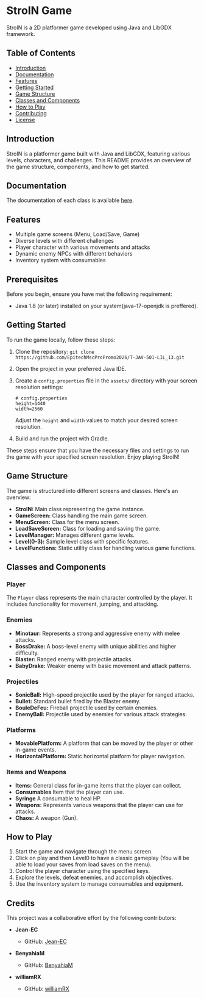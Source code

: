 # StroIN Game

StroIN is a 2D platformer game developed using Java and LibGDX framework.

## Table of Contents
- [Introduction](#introduction)
- [Documentation](#documentation)
- [Features](#features)
- [Getting Started](#getting-started)
- [Game Structure](#game-structure)
- [Classes and Components](#classes-and-components)
- [How to Play](#how-to-play)
- [Contributing](#contributing)
- [License](#license)

## Introduction

StroIN is a platformer game built with Java and LibGDX, featuring various levels, characters, and challenges. This README provides an overview of the game structure, components, and how to get started.

## Documentation
The documentation of each class is available [here](documentation/).

## Features

- Multiple game screens (Menu, Load/Save, Game)
- Diverse levels with different challenges
- Player character with various movements and attacks
- Dynamic enemy NPCs with different behaviors
- Inventory system with consumables

## Prerequisites

Before you begin, ensure you have met the following requirement:

- Java 1.8 (or later) installed on your system(java-17-openjdk is preffered).

## Getting Started

To run the game locally, follow these steps:

1. Clone the repository: `git clone https://github.com/EpitechMscProPromo2026/T-JAV-501-LIL_13.git`
2. Open the project in your preferred Java IDE.
3. Create a `config.properties` file in the `assets/` directory with your screen resolution settings:

    ```plaintext
    # config.properties
    height=1440
    width=2560
    ```

   Adjust the `height` and `width` values to match your desired screen resolution.

4. Build and run the project with Gradle.

These steps ensure that you have the necessary files and settings to run the game with your specified screen resolution. Enjoy playing StroIN!


## Game Structure

The game is structured into different screens and classes. Here's an overview:

- **StroIN:** Main class representing the game instance.
- **GameScreen:** Class handling the main game screen.
- **MenuScreen:** Class for the menu screen.
- **LoadSaveScreen:** Class for loading and saving the game.
- **LevelManager:** Manages different game levels.
- **Level(0-3):** Sample level class with specific features.
- **LevelFunctions:** Static utility class for handling various game functions.

## Classes and Components

### Player
The `Player` class represents the main character controlled by the player. It includes functionality for movement, jumping, and attacking.

### Enemies
- **Minotaur:** Represents a strong and aggressive enemy with melee attacks.
- **BossDrake:** A boss-level enemy with unique abilities and higher difficulty.
- **Blaster:** Ranged enemy with projectile attacks.
- **BabyDrake:** Weaker enemy with basic movement and attack patterns.

### Projectiles
- **SonicBall:** High-speed projectile used by the player for ranged attacks.
- **Bullet:** Standard bullet fired by the Blaster enemy.
- **BouleDeFeu:** Fireball projectile used by certain enemies.
- **EnemyBall:** Projectile used by enemies for various attack strategies.

### Platforms
- **MovablePlatform:** A platform that can be moved by the player or other in-game events.
- **HorizontalPlatform:** Static horizontal platform for player navigation.

### Items and Weapons
- **Items:** General class for in-game items that the player can collect.
- **Consumables** Item that the player can use.
- **Syringe** A consumable to heal HP.
- **Weapons:** Represents various weapons that the player can use for attacks.
- **Chaos:** A weapon (Gun).

      

## How to Play

1. Start the game and navigate through the menu screen.
2. Click on play and then Level0 to have a classic gameplay (You will be able to load your saves from load saves on the menu).
3. Control the player character using the specified keys.
4. Explore the levels, defeat enemies, and accomplish objectives.
5. Use the inventory system to manage consumables and equipment.
## Credits

This project was a collaborative effort by the following contributors:

- **Jean-EC**
  - GitHub: [Jean-EC](https://github.com/Jean-EC)

- **BenyahiaM**
  - GitHub: [BenyahiaM](https://github.com/BenyahiaM)

- **williamRX**
  - GitHub: [williamRX](https://github.com/williamRX)